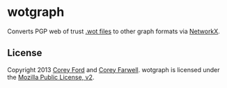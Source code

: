 wotgraph
========
Converts PGP web of trust [.wot files](http://www.lysator.liu.se/~jc/wotsap/) to other graph formats via [NetworkX](http://networkx.github.io/).

License
-------
Copyright 2013 [Corey Ford](http://github.com/coyotebush) and [Corey Farwell](http://github.com/frewsxcv). wotgraph is licensed under the [Mozilla Public License, v2](/LICENSE.md).
